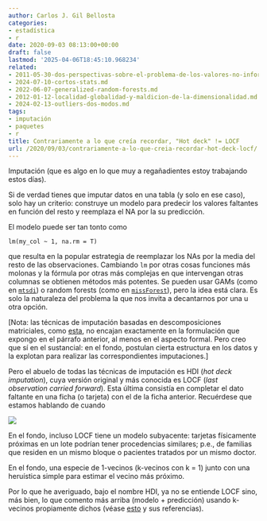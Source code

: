 ```yaml
---
author: Carlos J. Gil Bellosta
categories:
- estadística
- r
date: 2020-09-03 08:13:00+00:00
draft: false
lastmod: '2025-04-06T18:45:10.968234'
related:
- 2011-05-30-dos-perspectivas-sobre-el-problema-de-los-valores-no-informados.md
- 2024-07-10-cortos-stats.md
- 2022-06-07-generalized-random-forests.md
- 2012-01-12-localidad-globalidad-y-maldicion-de-la-dimensionalidad.md
- 2024-02-13-outliers-dos-modos.md
tags:
- imputación
- paquetes
- r
title: Contrariamente a lo que creía recordar, "Hot deck" != LOCF
url: /2020/09/03/contrariamente-a-lo-que-creia-recordar-hot-deck-locf/
---
```


Imputación (que es algo en lo que muy a regañadientes estoy trabajando estos días).

Si de verdad tienes que imputar datos en una tabla (y solo en ese caso), solo hay un criterio: construye un modelo para predecir los valores faltantes en función del resto y reemplaza el NA por la su predicción.

El modelo puede ser tan tonto como

`lm(my_col ~ 1, na.rm = T)`

que resulta en la popular estrategia de reemplazar los NAs por la media del resto de las observaciones. Cambiando `lm` por otras cosas funciones más molonas y la fórmula por otras más complejas en que intervengan otras columnas se obtienen métodos más potentes. Se pueden usar GAMs (como en [`mtsdi`](https://CRAN.R-project.org/package=mtsdi)) o random forests (como en [`missForest`](https://CRAN.R-project.org/package=missForest)), pero la idea está clara. Es solo la naturaleza del problema la que nos invita a decantarnos por una u otra opción.


[Nota: las técnicas de imputación basadas en descomposiciones matriciales, como [esta](https://www.rdocumentation.org/packages/bcv/versions/1.0.1/topics/impute.svd), no encajan exactamente en la formulación que expongo en el párrafo anterior, al menos en el aspecto formal. Pero creo que sí en el sustancial: en el fondo, postulan cierta estructura en los datos y la explotan para realizar las correspondientes imputaciones.]

Pero el abuelo de todas las técnicas de imputación es HDI (_hot deck imputation_), cuya versión original y más conocida es LOCF (_last observation carried forward_). Esta última consistía en completar el dato faltante en una ficha (o tarjeta) con el de la ficha anterior. Recuérdese que estamos hablando de cuando

![](/wp-uploads/2020/09/1890_Census_Hollerith_Pantograph_Punching_Machine_Sci_Amer.jpg)

En el fondo, incluso LOCF tiene un modelo subyacente: tarjetas físicamente próximas en un lote podrían tener procedencias similares; p.e., de familias que residen en un mismo bloque o pacientes tratados por un mismo doctor.

En el fondo, una especie de 1-vecinos (k-vecinos con k = 1) junto con una heruística simple para estimar el vecino más próximo.

Por lo que he averiguado, bajo el nombre HDI, ya no se entiende LOCF sino, más bien, lo que comento más arriba (modelo + predicción) usando k-vecinos propiamente dichos (véase [esto](https://CRAN.R-project.org/package=hot.deck) y sus referencias).
